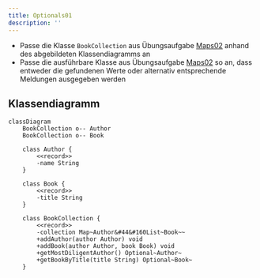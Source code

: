 ```yaml
---
title: Optionals01
description: ''
---
```


- Passe die Klasse `BookCollection` aus Übungsaufgabe [Maps02](../maps/maps02) anhand des abgebildeten Klassendiagramms an
- Passe die ausführbare Klasse aus Übungsaufgabe [Maps02](../maps/maps02) so an, dass entweder die gefundenen Werte oder alternativ entsprechende Meldungen ausgegeben werden

## Klassendiagramm

```mermaid
classDiagram
    BookCollection o-- Author
    BookCollection o-- Book

    class Author {
        <<record>>
        -name String
    }

    class Book {
        <<record>>
        -title String
    }

    class BookCollection {
        <<record>>
        -collection Map~Author&#44&#160List~Book~~
        +addAuthor(author Author) void
        +addBook(author Author, book Book) void
        +getMostDiligentAuthor() Optional~Author~
        +getBookByTitle(title String) Optional~Book~
    }
```
